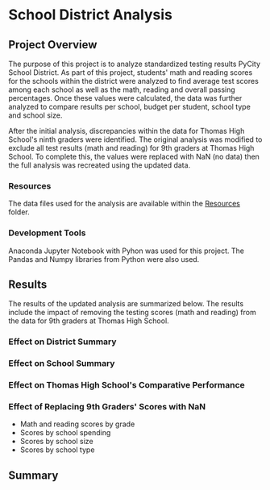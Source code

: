# School District Analysis
## Project Overview
The purpose of this project is to analyze standardized testing results PyCity School District. As part of this project, students' math and reading scores for the schools within the district were analyzed to find average test scores among each school as well as the math, reading and overall passing percentages. Once these values were calculated, the data was further analyzed to compare results per school, budget per student, school type and school size. 

After the initial analysis, discrepancies within the data for Thomas High School's ninth graders were identified. The original analysis was modified to exclude all test results (math and reading) for 9th graders at Thomas High School. To complete this, the values were replaced with NaN (no data) then the full analysis was recreated using the updated data. 

### Resources
The data files used for the analysis are available within the [Resources](https://github.com/LacyS6198/School_District_Analysis/tree/main/Resources) folder.

### Development Tools
Anaconda Jupyter Notebook with Pyhon was used for this project. The Pandas and Numpy libraries from Python were also used.

## Results
The results of the updated analysis are summarized below. The results include the impact of removing the testing scores (math and reading) from the data for 9th graders at Thomas High School.

### Effect on District Summary

### Effect on School Summary

### Effect on Thomas High School's Comparative Performance

### Effect of Replacing 9th Graders' Scores with NaN
- Math and reading scores by grade
- Scores by school spending
- Scores by school size
- Scores by school type

## Summary
